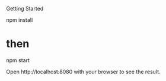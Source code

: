 Getting Started

npm install
# then
npm start

Open http://localhost:8080 with your browser to see the result.

